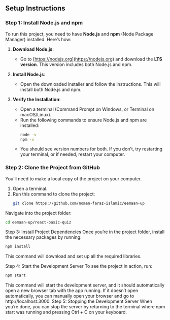 ## Setup Instructions

### Step 1: Install Node.js and npm
To run this project, you need to have **Node.js** and **npm** (Node Package Manager) installed. Here’s how:

1. **Download Node.js**:
   - Go to [https://nodejs.org](https://nodejs.org) and download the **LTS version**. This version includes both Node.js and npm.

2. **Install Node.js**:
   - Open the downloaded installer and follow the instructions. This will install both Node.js and npm.

3. **Verify the Installation**:
   - Open a terminal (Command Prompt on Windows, or Terminal on macOS/Linux).
   - Run the following commands to ensure Node.js and npm are installed:
     ```bash
     node -v
     npm -v
     ```
   - You should see version numbers for both. If you don’t, try restarting your terminal, or if needed, restart your computer.

### Step 2: Clone the Project from GitHub
You’ll need to make a local copy of the project on your computer.

1. Open a terminal.
2. Run this command to clone the project:
   ```bash
   git clone https://github.com/noman-faraz-islamic/eemaan-up
Navigate into the project folder:
```bash
cd eemaan-up/react-basic-quiz
```
Step 3: Install Project Dependencies
Once you’re in the project folder, install the necessary packages by running:

```bash
npm install
```
This command will download and set up all the required libraries.

Step 4: Start the Development Server
To see the project in action, run:

```bash
npm start
```
This command will start the development server, and it should automatically open a new browser tab with the app running.
If it doesn’t open automatically, you can manually open your browser and go to http://localhost:3000.
Step 5: Stopping the Development Server
When you’re done, you can stop the server by returning to the terminal where npm start was running and pressing Ctrl + C on your keyboard.
